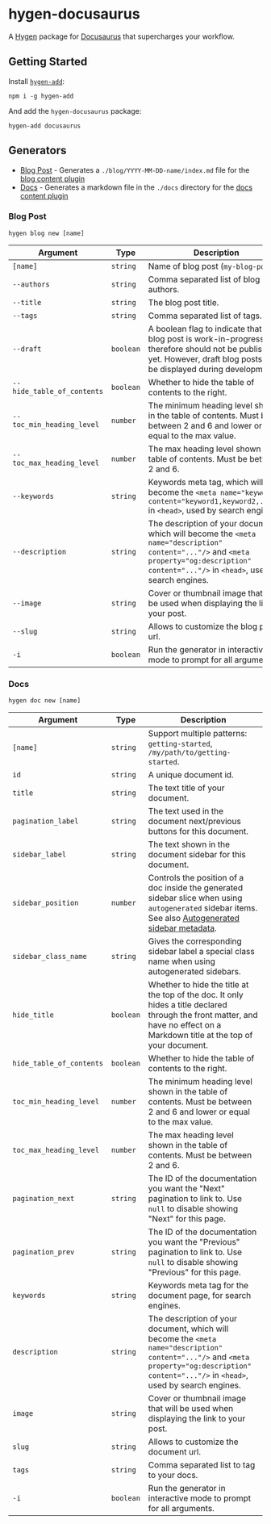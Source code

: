 # hygen-docusaurus

A [Hygen](https://github.com/jondot/hygen) package for [Docusaurus](https://github.com/facebook/docusaurus) that supercharges your workflow.

## Getting Started

Install [`hygen-add`](https://github.com/jondot/hygen-add):

```
npm i -g hygen-add
```

And add the `hygen-docusaurus` package:

```
hygen-add docusaurus
```

## Generators

- [Blog Post](#blog-post) - Generates a `./blog/YYYY-MM-DD-name/index.md` file for the [blog content plugin](https://docusaurus.io/docs/api/plugins/@docusaurus/plugin-content-blog)
- [Docs](#docs) - Generates a markdown file in the `./docs` directory for the [docs content plugin](https://docusaurus.io/docs/api/plugins/@docusaurus/plugin-content-docs)

### Blog Post

```
hygen blog new [name]
```

| Argument                   | Type      | Description                                                                                                                                                                                   |
| -------------------------- | --------- | --------------------------------------------------------------------------------------------------------------------------------------------------------------------------------------------- |
| `[name]`                   | `string`  | Name of blog post (`my-blog-post`)                                                                                                                                                            |
| `--authors`                | `string`  | Comma separated list of blog post authors.                                                                                                                                                    |
| `--title`                  | `string`  | The blog post title.                                                                                                                                                                          |
| `--tags`                   | `string`  | Comma separated list of tags.                                                                                                                                                                 |
| `--draft`                  | `boolean` | A boolean flag to indicate that the blog post is work-in-progress and therefore should not be published yet. However, draft blog posts will be displayed during development.                  |
| `--hide_table_of_contents` | `boolean` | Whether to hide the table of contents to the right.                                                                                                                                           |
| `--toc_min_heading_level`  | `number`  | The minimum heading level shown in the table of contents. Must be between 2 and 6 and lower or equal to the max value.                                                                        |
| `--toc_max_heading_level`  | `number`  | The max heading level shown in the table of contents. Must be between 2 and 6.                                                                                                                |
| `--keywords`               | `string`  | Keywords meta tag, which will become the `<meta name="keywords" content="keyword1,keyword2,..."/>` in `<head>`, used by search engines.                                                       |
| `--description`            | `string`  | The description of your document, which will become the `<meta name="description" content="..."/>` and `<meta property="og:description" content="..."/>` in `<head>`, used by search engines. |
| `--image`                  | `string`  | Cover or thumbnail image that will be used when displaying the link to your post.                                                                                                             |
| `--slug`                   | `string`  | Allows to customize the blog post url.                                                                                                                                                        |
| `-i`                       | `boolean` | Run the generator in interactive mode to prompt for all arguments.                                                                                                                            |

### Docs

```
hygen doc new [name]
```

| Argument                 | Type      | Description                                                                                                                                                                                          |
| ------------------------ | --------- | ---------------------------------------------------------------------------------------------------------------------------------------------------------------------------------------------------- |
| `[name]`                 | `string`  | Support multiple patterns: `getting-started`, `/my/path/to/getting-started`.                                                                                                                         |
| `id`                     | `string`  | A unique document id.                                                                                                                                                                                |
| `title`                  | `string`  | The text title of your document.                                                                                                                                                                     |
| `pagination_label`       | `string`  | The text used in the document next/previous buttons for this document.                                                                                                                               |
| `sidebar_label`          | `string`  | The text shown in the document sidebar for this document.                                                                                                                                            |
| `sidebar_position`       | `number`  | Controls the position of a doc inside the generated sidebar slice when using `autogenerated` sidebar items. See also [Autogenerated sidebar metadata](/docs/sidebar#autogenerated-sidebar-metadata). |
| `sidebar_class_name`     | `string`  | Gives the corresponding sidebar label a special class name when using autogenerated sidebars.                                                                                                        |
| `hide_title`             | `boolean` | Whether to hide the title at the top of the doc. It only hides a title declared through the front matter, and have no effect on a Markdown title at the top of your document.                        |
| `hide_table_of_contents` | `boolean` | Whether to hide the table of contents to the right.                                                                                                                                                  |
| `toc_min_heading_level`  | `number`  | The minimum heading level shown in the table of contents. Must be between 2 and 6 and lower or equal to the max value.                                                                               |
| `toc_max_heading_level`  | `number`  | The max heading level shown in the table of contents. Must be between 2 and 6.                                                                                                                       |
| `pagination_next`        | `string`  | The ID of the documentation you want the "Next" pagination to link to. Use `null` to disable showing "Next" for this page.                                                                           |
| `pagination_prev`        | `string`  | The ID of the documentation you want the "Previous" pagination to link to. Use `null` to disable showing "Previous" for this page.                                                                   |
| `keywords`               | `string`  | Keywords meta tag for the document page, for search engines.                                                                                                                                         |
| `description`            | `string`  | The description of your document, which will become the `<meta name="description" content="..."/>` and `<meta property="og:description" content="..."/>` in `<head>`, used by search engines.        |
| `image`                  | `string`  | Cover or thumbnail image that will be used when displaying the link to your post.                                                                                                                    |
| `slug`                   | `string`  | Allows to customize the document url.                                                                                                                                                                |
| `tags`                   | `string`  | Comma separated list to tag to your docs.                                                                                                                                                            |
| `-i`                     | `boolean` | Run the generator in interactive mode to prompt for all arguments.                                                                                                                                   |
